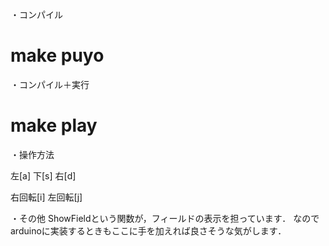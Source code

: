 ・コンパイル
# make puyo

・コンパイル＋実行
# make play


・操作方法

左[a]
下[s]
右[d]

右回転[i]
左回転[j]

・その他
ShowFieldという関数が，フィールドの表示を担っています．
なのでarduinoに実装するときもここに手を加えれば良さそうな気がします．


